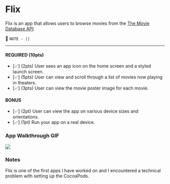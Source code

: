# Flix

Flix is an app that allows users to browse movies from the [The Movie Database API](http://docs.themoviedb.apiary.io/#).

📝 `NOTE - ||`

---

#### REQUIRED (10pts)
- [✅] (2pts) User sees an app icon on the home screen and a styled launch screen.
- [✅] (5pts) User can view and scroll through a list of movies now playing in theaters.
- [✅] (3pts) User can view the movie poster image for each movie.

#### BONUS
- [✅] (2pt) User can view the app on various device sizes and orientations.
- [✅] (1pt) Run your app on a real device.

### App Walkthrough GIF
<img src="https://i.imgur.com/CTuAQrR.gif"><br>

### Notes
Flix is one of the first apps I have worked on and I encountered a technical problem with setting up the CocoaPods.
